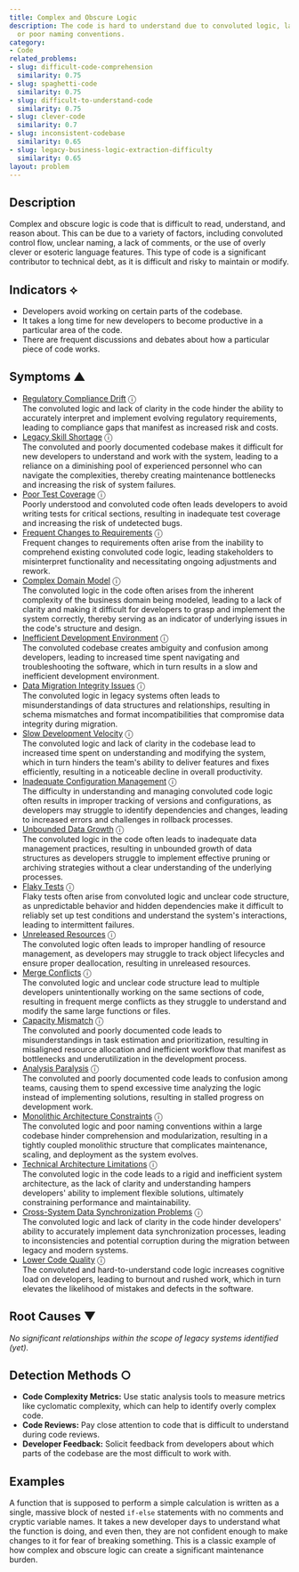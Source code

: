 ```yaml
---
title: Complex and Obscure Logic
description: The code is hard to understand due to convoluted logic, lack of comments,
  or poor naming conventions.
category:
- Code
related_problems:
- slug: difficult-code-comprehension
  similarity: 0.75
- slug: spaghetti-code
  similarity: 0.75
- slug: difficult-to-understand-code
  similarity: 0.75
- slug: clever-code
  similarity: 0.7
- slug: inconsistent-codebase
  similarity: 0.65
- slug: legacy-business-logic-extraction-difficulty
  similarity: 0.65
layout: problem
---
```


## Description
Complex and obscure logic is code that is difficult to read, understand, and reason about. This can be due to a variety of factors, including convoluted control flow, unclear naming, a lack of comments, or the use of overly clever or esoteric language features. This type of code is a significant contributor to technical debt, as it is difficult and risky to maintain or modify.


## Indicators ⟡
- Developers avoid working on certain parts of the codebase.
- It takes a long time for new developers to become productive in a particular area of the code.
- There are frequent discussions and debates about how a particular piece of code works.


## Symptoms ▲

- [Regulatory Compliance Drift](regulatory-compliance-drift.md) <span class="info-tooltip" title="Confidence: 0.600, Strength: 0.809">ⓘ</span>
<br/>  The convoluted logic and lack of clarity in the code hinder the ability to accurately interpret and implement evolving regulatory requirements, leading to compliance gaps that manifest as increased risk and costs.
- [Legacy Skill Shortage](legacy-skill-shortage.md) <span class="info-tooltip" title="Confidence: 0.540, Strength: 0.796">ⓘ</span>
<br/>  The convoluted and poorly documented codebase makes it difficult for new developers to understand and work with the system, leading to a reliance on a diminishing pool of experienced personnel who can navigate the complexities, thereby creating maintenance bottlenecks and increasing the risk of system failures.
- [Poor Test Coverage](poor-test-coverage.md) <span class="info-tooltip" title="Confidence: 0.523, Strength: 0.742">ⓘ</span>
<br/>  Poorly understood and convoluted code often leads developers to avoid writing tests for critical sections, resulting in inadequate test coverage and increasing the risk of undetected bugs.
- [Frequent Changes to Requirements](frequent-changes-to-requirements.md) <span class="info-tooltip" title="Confidence: 0.482, Strength: 0.695">ⓘ</span>
<br/>  Frequent changes to requirements often arise from the inability to comprehend existing convoluted code logic, leading stakeholders to misinterpret functionality and necessitating ongoing adjustments and rework.
- [Complex Domain Model](complex-domain-model.md) <span class="info-tooltip" title="Confidence: 0.474, Strength: 0.706">ⓘ</span>
<br/>  The convoluted logic in the code often arises from the inherent complexity of the business domain being modeled, leading to a lack of clarity and making it difficult for developers to grasp and implement the system correctly, thereby serving as an indicator of underlying issues in the code's structure and design.
- [Inefficient Development Environment](inefficient-development-environment.md) <span class="info-tooltip" title="Confidence: 0.436, Strength: 0.671">ⓘ</span>
<br/>  The convoluted codebase creates ambiguity and confusion among developers, leading to increased time spent navigating and troubleshooting the software, which in turn results in a slow and inefficient development environment.
- [Data Migration Integrity Issues](data-migration-integrity-issues.md) <span class="info-tooltip" title="Confidence: 0.426, Strength: 0.765">ⓘ</span>
<br/>  The convoluted logic in legacy systems often leads to misunderstandings of data structures and relationships, resulting in schema mismatches and format incompatibilities that compromise data integrity during migration.
- [Slow Development Velocity](slow-development-velocity.md) <span class="info-tooltip" title="Confidence: 0.406, Strength: 0.751">ⓘ</span>
<br/>  The convoluted logic and lack of clarity in the codebase lead to increased time spent on understanding and modifying the system, which in turn hinders the team's ability to deliver features and fixes efficiently, resulting in a noticeable decline in overall productivity.
- [Inadequate Configuration Management](inadequate-configuration-management.md) <span class="info-tooltip" title="Confidence: 0.405, Strength: 0.779">ⓘ</span>
<br/>  The difficulty in understanding and managing convoluted code logic often results in improper tracking of versions and configurations, as developers may struggle to identify dependencies and changes, leading to increased errors and challenges in rollback processes.
- [Unbounded Data Growth](unbounded-data-growth.md) <span class="info-tooltip" title="Confidence: 0.396, Strength: 0.703">ⓘ</span>
<br/>  The convoluted logic in the code often leads to inadequate data management practices, resulting in unbounded growth of data structures as developers struggle to implement effective pruning or archiving strategies without a clear understanding of the underlying processes.
- [Flaky Tests](flaky-tests.md) <span class="info-tooltip" title="Confidence: 0.390, Strength: 0.699">ⓘ</span>
<br/>  Flaky tests often arise from convoluted logic and unclear code structure, as unpredictable behavior and hidden dependencies make it difficult to reliably set up test conditions and understand the system's interactions, leading to intermittent failures.
- [Unreleased Resources](unreleased-resources.md) <span class="info-tooltip" title="Confidence: 0.381, Strength: 0.632">ⓘ</span>
<br/>  The convoluted logic often leads to improper handling of resource management, as developers may struggle to track object lifecycles and ensure proper deallocation, resulting in unreleased resources.
- [Merge Conflicts](merge-conflicts.md) <span class="info-tooltip" title="Confidence: 0.366, Strength: 0.699">ⓘ</span>
<br/>  The convoluted logic and unclear code structure lead to multiple developers unintentionally working on the same sections of code, resulting in frequent merge conflicts as they struggle to understand and modify the same large functions or files.
- [Capacity Mismatch](capacity-mismatch.md) <span class="info-tooltip" title="Confidence: 0.349, Strength: 0.726">ⓘ</span>
<br/>  The convoluted and poorly documented code leads to misunderstandings in task estimation and prioritization, resulting in misaligned resource allocation and inefficient workflow that manifest as bottlenecks and underutilization in the development process.
- [Analysis Paralysis](analysis-paralysis.md) <span class="info-tooltip" title="Confidence: 0.341, Strength: 0.740">ⓘ</span>
<br/>  The convoluted and poorly documented code leads to confusion among teams, causing them to spend excessive time analyzing the logic instead of implementing solutions, resulting in stalled progress on development work.
- [Monolithic Architecture Constraints](monolithic-architecture-constraints.md) <span class="info-tooltip" title="Confidence: 0.341, Strength: 0.718">ⓘ</span>
<br/>  The convoluted logic and poor naming conventions within a large codebase hinder comprehension and modularization, resulting in a tightly coupled monolithic structure that complicates maintenance, scaling, and deployment as the system evolves.
- [Technical Architecture Limitations](technical-architecture-limitations.md) <span class="info-tooltip" title="Confidence: 0.336, Strength: 0.795">ⓘ</span>
<br/>  The convoluted logic in the code leads to a rigid and inefficient system architecture, as the lack of clarity and understanding hampers developers' ability to implement flexible solutions, ultimately constraining performance and maintainability.
- [Cross-System Data Synchronization Problems](cross-system-data-synchronization-problems.md) <span class="info-tooltip" title="Confidence: 0.331, Strength: 0.676">ⓘ</span>
<br/>  The convoluted logic and lack of clarity in the code hinder developers' ability to accurately implement data synchronization processes, leading to inconsistencies and potential corruption during the migration between legacy and modern systems.
- [Lower Code Quality](lower-code-quality.md) <span class="info-tooltip" title="Confidence: 0.313, Strength: 0.697">ⓘ</span>
<br/>  The convoluted and hard-to-understand code logic increases cognitive load on developers, leading to burnout and rushed work, which in turn elevates the likelihood of mistakes and defects in the software.

## Root Causes ▼

*No significant relationships within the scope of legacy systems identified (yet).*

## Detection Methods ○
- **Code Complexity Metrics:** Use static analysis tools to measure metrics like cyclomatic complexity, which can help to identify overly complex code.
- **Code Reviews:** Pay close attention to code that is difficult to understand during code reviews.
- **Developer Feedback:** Solicit feedback from developers about which parts of the codebase are the most difficult to work with.


## Examples
A function that is supposed to perform a simple calculation is written as a single, massive block of nested `if-else` statements with no comments and cryptic variable names. It takes a new developer days to understand what the function is doing, and even then, they are not confident enough to make changes to it for fear of breaking something. This is a classic example of how complex and obscure logic can create a significant maintenance burden.
